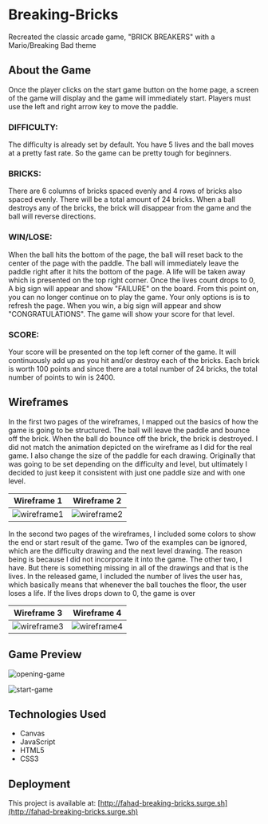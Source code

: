 # Breaking-Bricks
Recreated the classic arcade game, "BRICK BREAKERS" with a Mario/Breaking Bad theme

## About the Game 
Once the player clicks on the start game button on the home page, a screen of the game will display and the game will immediately start. Players must use the left and right arrow key to move the paddle. 

### DIFFICULTY:
The difficulty is already set by default. You have 5 lives and the ball moves at a pretty fast rate. So the game can be pretty tough for beginners.

### BRICKS:
There  are 6 columns of bricks spaced evenly and 4 rows of bricks also spaced evenly. There will be a total amount of 24 bricks. When a ball destroys any of the bricks, the brick will disappear from the game and the ball will reverse directions. 

### WIN/LOSE:
When the ball hits the bottom of the page, the ball will reset back to the center of the page with the paddle. The ball will immediately leave the paddle right after it hits the bottom of the page. A life will be taken away which is presented on the top right corner. Once the lives count drops to 0, A big sign will appear and show "FAILURE" on the board. From this point on, you can no longer continue on to play the game. Your only options is is to refresh the page. When you win, a big sign will appear and show "CONGRATULATIONS". The game will show your score for that level. 

### SCORE:
Your score will be presented on the top left corner of the game. It will continuously add up as you hit and/or destroy each of the bricks. Each brick is worth 100 points and since there are a total number of 24 bricks, the total number of points to win is 2400. 

## Wireframes
In the first two pages of the wireframes, I mapped out the basics of how the game is going to be structured. The ball will leave the paddle and bounce off the brick. When the ball do bounce off the brick, the brick is destroyed. I did not match the animation depicted on the wireframe as I did for the real game. I also change the size of the paddle for each drawing. Originally that was going to be set depending on the difficulty and level, but ultimately I decided to just keep it consistent with just one paddle size and with one level. 

Wireframe 1             |  Wireframe 2
:-------------------------:|:-------------------------:
![wireframe1](https://user-images.githubusercontent.com/45612730/59571678-408bfc00-9075-11e9-872f-6254407e1cae.jpg) | ![wireframe2](https://user-images.githubusercontent.com/45612730/59571679-408bfc00-9075-11e9-9df2-f44ef4f82b4f.jpg)

In the second two pages of the wireframes, I included some colors to show the end or start result of the game. Two of the examples can be ignored, which are the difficulty drawing and the next level drawing. The reason being is because I did not incorporate it into the game. The other two, I have. But there is something missing in all of the drawings and that is the lives. In the released game, I included the number of lives the user has, which basically means that whenever the ball touches the floor, the user loses a life. If the lives drops down to 0, the game is over

Wireframe 3            |  Wireframe 4
:-------------------------:|:-------------------------:
![wireframe3](https://user-images.githubusercontent.com/45612730/59571680-408bfc00-9075-11e9-9f30-05810739b79a.jpg) | ![wireframe4](https://user-images.githubusercontent.com/45612730/59571681-408bfc00-9075-11e9-94ca-13ff89aa59fe.jpg)

## Game Preview
![opening-game](https://user-images.githubusercontent.com/45612730/59572356-b34ba600-907a-11e9-91b7-838ec3f0e8f1.png)

![start-game](https://user-images.githubusercontent.com/45612730/59572357-b34ba600-907a-11e9-97cd-870b9993b044.png)

## Technologies Used
- Canvas
- JavaScript
- HTML5
- CSS3

## Deployment
This project is available at: [http://fahad-breaking-bricks.surge.sh](http://fahad-breaking-bricks.surge.sh)
